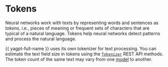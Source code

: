 # Tokens

Neural networks work with texts by representing words and sentences as _tokens_, i.e., pieces of meaning or frequent sets of characters that are typical of a natural language. Tokens help neural networks detect patterns and process the natural language.

{{ yagpt-full-name }} uses its own tokenizer for text processing. You can estimate the text field size in tokens using the [`Tokenizer`](..//text-generation/api-ref/Tokenizer/index.md) REST API methods. The token count of the same text may vary from one [model](models) to another.